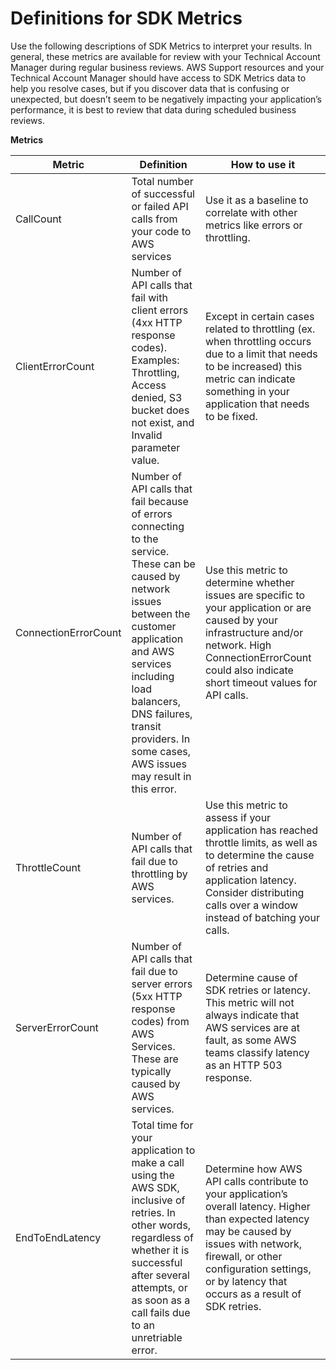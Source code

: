 # Definitions for SDK Metrics<a name="define-metrics"></a>

Use the following descriptions of SDK Metrics to interpret your results\. In general, these metrics are available for review with your Technical Account Manager during regular business reviews\. AWS Support resources and your Technical Account Manager should have access to SDK Metrics data to help you resolve cases, but if you discover data that is confusing or unexpected, but doesn’t seem to be negatively impacting your application’s performance, it is best to review that data during scheduled business reviews\.


**Metrics**  

| Metric | Definition | How to use it | 
| --- | --- | --- | 
|  CallCount  |  Total number of successful or failed API calls from your code to AWS services  |  Use it as a baseline to correlate with other metrics like errors or throttling\.  | 
|  ClientErrorCount  |  Number of API calls that fail with client errors \(4xx HTTP response codes\)\. Examples: Throttling, Access denied, S3 bucket does not exist, and Invalid parameter value\.  |  Except in certain cases related to throttling \(ex\. when throttling occurs due to a limit that needs to be increased\) this metric can indicate something in your application that needs to be fixed\.  | 
|  ConnectionErrorCount  |  Number of API calls that fail because of errors connecting to the service\. These can be caused by network issues between the customer application and AWS services including load balancers, DNS failures, transit providers\. In some cases, AWS issues may result in this error\.  |  Use this metric to determine whether issues are specific to your application or are caused by your infrastructure and/or network\. High ConnectionErrorCount could also indicate short timeout values for API calls\.  | 
|  ThrottleCount  |  Number of API calls that fail due to throttling by AWS services\.  |  Use this metric to assess if your application has reached throttle limits, as well as to determine the cause of retries and application latency\. Consider distributing calls over a window instead of batching your calls\.  | 
|  ServerErrorCount  |  Number of API calls that fail due to server errors \(5xx HTTP response codes\) from AWS Services\. These are typically caused by AWS services\.  |  Determine cause of SDK retries or latency\. This metric will not always indicate that AWS services are at fault, as some AWS teams classify latency as an HTTP 503 response\.  | 
|  EndToEndLatency  |  Total time for your application to make a call using the AWS SDK, inclusive of retries\. In other words, regardless of whether it is successful after several attempts, or as soon as a call fails due to an unretriable error\.  |  Determine how AWS API calls contribute to your application’s overall latency\. Higher than expected latency may be caused by issues with network, firewall, or other configuration settings, or by latency that occurs as a result of SDK retries\.  | 